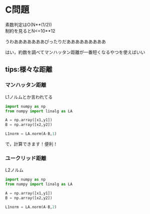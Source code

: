 # C問題

素数判定はO(N**(1/2))  
制約を見るとN<=10**12

うわあああああああぴったりだあああああああああ

はい，約数を調べてマンハッタン距離が一番短くなるやつを使えばいい

## tips:様々な距離

### マンハッタン距離
L1ノルムとか言われてる

```python
import numpy as np
from numpy import linalg as LA

A = np.array([x1,y1])
B = np.array([x2,y2])

L1norm = LA.norm(A-B,1)
```

で，計算できます！便利！

### ユークリッド距離
L2ノルム

```python
import numpy as np
from numpy import linalg as LA

A = np.array([x1,y1])
B = np.array([x2,y2])

L1norm = LA.norm(A-B,2)
```
